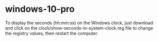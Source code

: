# windows-10-pro

To display the seconds (hh:mm:ss) on the Windows clock, just download and click on the clock/show-seconds-in-system-clock.reg file to change the registry values, then restart the computer.
